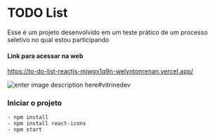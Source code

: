 ﻿# TODO List

Esse é um projeto desenvolvido em um teste prático de um processo seletivo no qual estou participando

#### Link para acessar na web
<a>https://to-do-list-reactjs-mjwgx1q9n-welyntonrenan.vercel.app/</a>

![enter image description here](https://lh3.googleusercontent.com/u/0/drive-viewer/AFDK6gPn2geRLiSbycAtb3vpjN0ebUzNRU4GzE5Q3SXyYJSntqg_4MWpiJgAFQXFRkCsAnF5dm36foD1UBK0s5zTeWXSkrOmOQ=w3360-h1764)#vitrinedev



### Iniciar o projeto

    - npm install
    - npm install react-icons
    - npm start


